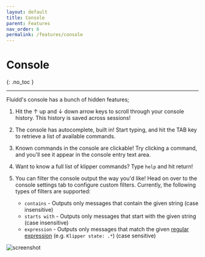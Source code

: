 ```yaml
---
layout: default
title: Console
parent: Features
nav_order: 6
permalink: /features/console
---
```


# Console
{: .no_toc }

---

Fluidd's console has a bunch of hidden features;

1. Hit the ↑ up and ↓ down arrow keys to scroll through your console history.
   This history is saved across sessions!

2. The console has autocomplete, built in! Start typing, and hit the TAB key
   to retrieve a list of available commands.

3. Known commands in the console are clickable! Try clicking a command, and
   you'll see it appear in the console entry text area.

4. Want to know a full list of klipper commands? Type `help` and hit return!

5. You can filter the console output the way you'd like!
   Head on over to the console settings tab to configure custom filters.
   Currently, the following types of filters are supported:
   * `contains` - Outputs only messages that contain the given string (case insensitive)
   * `starts with` - Outputs only messages that start with the given string (case insensitive)
   * `expression` - Outputs only messages that match the given [regular expression](https://developer.mozilla.org/en-US/docs/Web/JavaScript/Reference/Global_Objects/RegExp) (e.g. `Klipper state: .*`) (case sensitive)

![screenshot](/assets/images/console.png)
